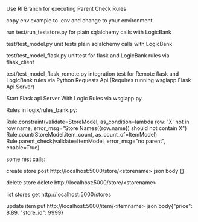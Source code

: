 Use RI Branch for executing Parent Check Rules

copy env.example to .env and change to your environment

run test/run_teststore.py for plain sqlalchemy calls with LogicBank

test/test_model.py  unit tests plain sqlalchemy calls with LogicBank

test/test_model_flask.py unittest for flask and LogicBank rules via flask_client

test/test_model_flask_remote.py integration test for Remote flask and LogicBank rules 
    via Python Requests Api (Requires running wsgiapp Flask Api Server)


Start Flask api Server With Logic Rules via wsgiapp.py


Rules in logix/rules_bank.py:

 Rule.constraint(validate=StoreModel,
                    as_condition=lambda row: 'X' not in row.name,
                    error_msg="Store Names({row.name}) should not  contain X")
    Rule.count(StoreModel.item_count, as_count_of=ItemModel)
    Rule.parent_check(validate=ItemModel, error_msg="no parent", enable=True)
    
some rest calls:

create store
post http://localhost:5000/store/\<storename\>
json body {}

delete store
delete  http://localhost:5000/store/\<storename\>

list stores
get http://localhost:5000/stores

update item
put http://localhost:5000/item/\<itemname\>
json body{"price": 8.89, "store_id": 9999}